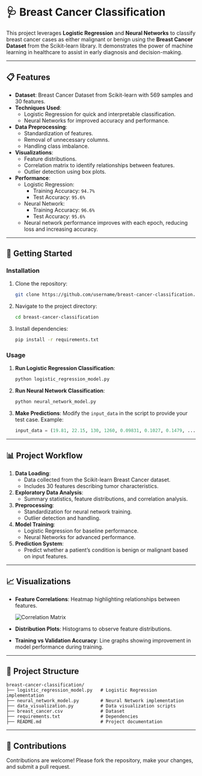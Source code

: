 # 🩺 Breast Cancer Classification

This project leverages **Logistic Regression** and **Neural Networks** to classify breast cancer cases as either malignant or benign using the **Breast Cancer Dataset** from the Scikit-learn library. It demonstrates the power of machine learning in healthcare to assist in early diagnosis and decision-making.

---

## 📋 Features

- **Dataset**: Breast Cancer Dataset from Scikit-learn with 569 samples and 30 features.
- **Techniques Used**:
  - Logistic Regression for quick and interpretable classification.
  - Neural Networks for improved accuracy and performance.
- **Data Preprocessing**:
  - Standardization of features.
  - Removal of unnecessary columns.
  - Handling class imbalance.
- **Visualizations**:
  - Feature distributions.
  - Correlation matrix to identify relationships between features.
  - Outlier detection using box plots.
- **Performance**:
  - Logistic Regression:
    - Training Accuracy: `94.7%`
    - Test Accuracy: `95.6%`
  - Neural Network:
    - Training Accuracy: `96.6%`
    - Test Accuracy: `95.6%`
  - Neural network performance improves with each epoch, reducing loss and increasing accuracy.

---

## 🚀 Getting Started

### Installation

1. Clone the repository:
   ```bash
   git clone https://github.com/username/breast-cancer-classification.git
   ```
2. Navigate to the project directory:
   ```bash
   cd breast-cancer-classification
   ```
3. Install dependencies:
   ```bash
   pip install -r requirements.txt
   ```

### Usage

1. **Run Logistic Regression Classification**:
   ```bash
   python logistic_regression_model.py
   ```
2. **Run Neural Network Classification**:
   ```bash
   python neural_network_model.py
   ```
3. **Make Predictions**:
   Modify the `input_data` in the script to provide your test case. Example:
   ```python
   input_data = (19.81, 22.15, 130, 1260, 0.09831, 0.1027, 0.1479, ...)
   ```

---

## 📊 Project Workflow

1. **Data Loading**:
   - Data collected from the Scikit-learn Breast Cancer dataset.
   - Includes 30 features describing tumor characteristics.
2. **Exploratory Data Analysis**:
   - Summary statistics, feature distributions, and correlation analysis.
3. **Preprocessing**:
   - Standardization for neural network training.
   - Outlier detection and handling.
4. **Model Training**:
   - Logistic Regression for baseline performance.
   - Neural Networks for advanced performance.
5. **Prediction System**:
   - Predict whether a patient’s condition is benign or malignant based on input features.

---

## 📈 Visualizations

- **Feature Correlations**:
  Heatmap highlighting relationships between features.
  
  ![Correlation Matrix](correlation_matrix.png)
  
- **Distribution Plots**:
  Histograms to observe feature distributions.
- **Training vs Validation Accuracy**:
  Line graphs showing improvement in model performance during training.

---

## 📂 Project Structure

```
breast-cancer-classification/
├── logistic_regression_model.py   # Logistic Regression implementation
├── neural_network_model.py        # Neural Network implementation
├── data_visualization.py          # Data visualization scripts
├── breast_cancer.csv              # Dataset
├── requirements.txt               # Dependencies
├── README.md                      # Project documentation
```

---

## 🤝 Contributions

Contributions are welcome! Please fork the repository, make your changes, and submit a pull request.
